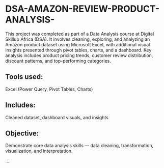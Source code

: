# DSA-AMAZON-REVIEW-PRODUCT-ANALYSIS-
 This project was completed as part of a Data Analysis course at Digital Skillup Africa (DSA). It involves cleaning, exploring, and analyzing an Amazon product dataset using Microsoft Excel, with additional visual insights presented through pivot tables, charts, and a dashboard.
Key analysis includes product pricing trends, customer review distribution, discount patterns, and top-performing categories.

## Tools used:
Excel (Power Query, Pivot Tables, Charts)
## Includes:
Cleaned dataset, dashboard visuals, and insights
## Objective:
Demonstrate core data analysis skills — data cleaning, transformation, visualization, and interpretation.

....

